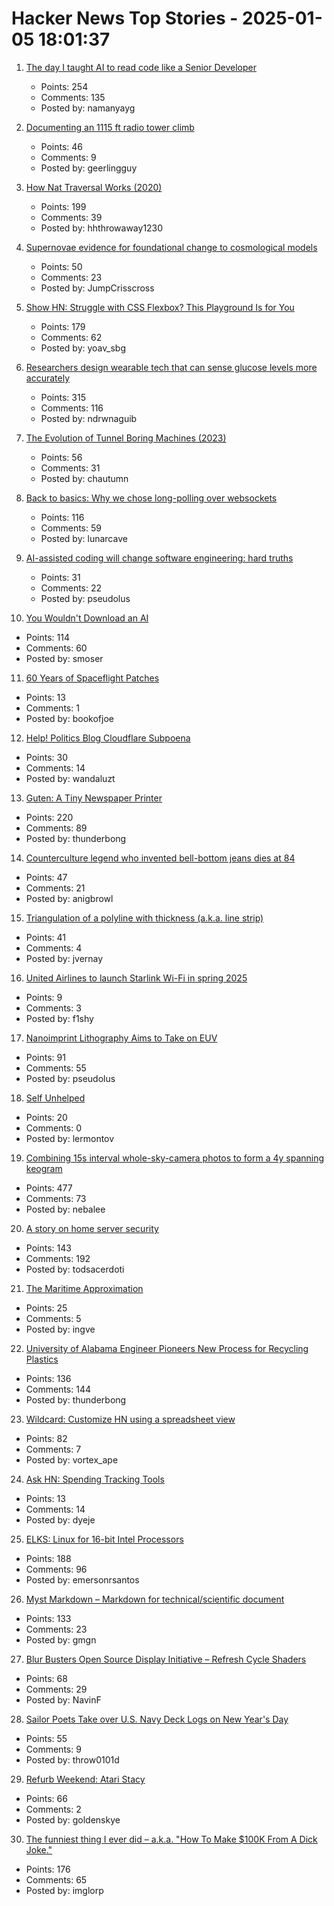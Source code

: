 # Hacker News Top Stories - 2025-01-05 18:01:37

1. [The day I taught AI to read code like a Senior Developer](https://nmn.gl/blog/ai-senior-developer)
   - Points: 254
   - Comments: 135
   - Posted by: namanyayg

2. [Documenting an 1115 ft radio tower climb](https://www.jeffgeerling.com/blog/2024/documenting-1115-ft-radio-tower-climb)
   - Points: 46
   - Comments: 9
   - Posted by: geerlingguy

3. [How Nat Traversal Works (2020)](https://tailscale.com/blog/how-nat-traversal-works)
   - Points: 199
   - Comments: 39
   - Posted by: hhthrowaway1230

4. [Supernovae evidence for foundational change to cosmological models](https://academic.oup.com/mnrasl/article/537/1/L55/7926647)
   - Points: 50
   - Comments: 23
   - Posted by: JumpCrisscross

5. [Show HN: Struggle with CSS Flexbox? This Playground Is for You](https://yoavsbg.github.io/css-flexbox-playground/)
   - Points: 179
   - Comments: 62
   - Posted by: yoav_sbg

6. [Researchers design wearable tech that can sense glucose levels more accurately](https://uwaterloo.ca/news/media/no-more-needles-tracking-blood-sugar-your-wrist)
   - Points: 315
   - Comments: 116
   - Posted by: ndrwnaguib

7. [The Evolution of Tunnel Boring Machines (2023)](https://www.construction-physics.com/p/the-evolution-of-tunnel-boring-machines)
   - Points: 56
   - Comments: 31
   - Posted by: chautumn

8. [Back to basics: Why we chose long-polling over websockets](https://www.inferable.ai/blog/posts/postgres-nodejs-longpolling.mdx)
   - Points: 116
   - Comments: 59
   - Posted by: lunarcave

9. [AI-assisted coding will change software engineering: hard truths](https://newsletter.pragmaticengineer.com/p/how-ai-will-change-software-engineering)
   - Points: 31
   - Comments: 22
   - Posted by: pseudolus

10. [You Wouldn't Download an AI](https://altayakkus.substack.com/p/you-wouldnt-download-an-ai)
   - Points: 114
   - Comments: 60
   - Posted by: smoser

11. [60 Years of Spaceflight Patches](https://arstechnica.com/space/2024/12/after-60-years-of-spaceflight-patches-here-are-some-of-our-favorites/)
   - Points: 13
   - Comments: 1
   - Posted by: bookofjoe

12. [Help! Politics Blog Cloudflare Subpoena](undefined)
   - Points: 30
   - Comments: 14
   - Posted by: wandaluzt

13. [Guten: A Tiny Newspaper Printer](https://amanvir.com/guten)
   - Points: 220
   - Comments: 89
   - Posted by: thunderbong

14. [Counterculture legend who invented bell-bottom jeans dies at 84](https://www.sfgate.com/local/article/peggy-caserta-obituary-sf-bell-bottom-jeans-19976707.php)
   - Points: 47
   - Comments: 21
   - Posted by: anigbrowl

15. [Triangulation of a polyline with thickness (a.k.a. line strip)](https://jvernay.fr/en/blog/polyline-triangulation/)
   - Points: 41
   - Comments: 4
   - Posted by: jvernay

16. [United Airlines to launch Starlink Wi-Fi in spring 2025](https://www.techinasia.com/news/united-airlines-launch-starlink-wifi-spring-2025)
   - Points: 9
   - Comments: 3
   - Posted by: f1shy

17. [Nanoimprint Lithography Aims to Take on EUV](https://spectrum.ieee.org/nanoimprint-lithography)
   - Points: 91
   - Comments: 55
   - Posted by: pseudolus

18. [Self Unhelped](https://sydneyreviewofbooks.com/reviews/self-unhelped)
   - Points: 20
   - Comments: 0
   - Posted by: lermontov

19. [Combining 15s interval whole-sky-camera photos to form a 4y spanning keogram](https://astrodon.social/@cgbassa/113770318993975063)
   - Points: 477
   - Comments: 73
   - Posted by: nebalee

20. [A story on home server security](https://raniseth.com/blog/2025-01-04-Home-Server-Security.html)
   - Points: 143
   - Comments: 192
   - Posted by: todsacerdoti

21. [The Maritime Approximation](https://kevlinhenney.medium.com/the-maritime-approximation-8b71d5041cd5)
   - Points: 25
   - Comments: 5
   - Posted by: ingve

22. [University of Alabama Engineer Pioneers New Process for Recycling Plastics](https://news.ua.edu/2024/10/ua-chemical-engineer-plastic-recycling/)
   - Points: 136
   - Comments: 144
   - Posted by: thunderbong

23. [Wildcard: Customize HN using a spreadsheet view](https://www.geoffreylitt.com/wildcard/)
   - Points: 82
   - Comments: 7
   - Posted by: vortex_ape

24. [Ask HN: Spending Tracking Tools](undefined)
   - Points: 13
   - Comments: 14
   - Posted by: dyeje

25. [ELKS: Linux for 16-bit Intel Processors](https://github.com/ghaerr/elks)
   - Points: 188
   - Comments: 96
   - Posted by: emersonrsantos

26. [Myst Markdown – Markdown for technical/scientific document](https://mystmd.org/guide)
   - Points: 133
   - Comments: 23
   - Posted by: gmgn

27. [Blur Busters Open Source Display Initiative – Refresh Cycle Shaders](https://blurbusters.com/blur-busters-open-source-display-initative-refresh-cycle-shaders/)
   - Points: 68
   - Comments: 29
   - Posted by: NavinF

28. [Sailor Poets Take over U.S. Navy Deck Logs on New Year's Day](https://www.twz.com/news-features/how-sailor-poets-take-over-u-s-navy-deck-logs-on-new-years-day)
   - Points: 55
   - Comments: 9
   - Posted by: throw0101d

29. [Refurb Weekend: Atari Stacy](http://oldvcr.blogspot.com/2025/01/refurb-weekend-atari-stacy.html)
   - Points: 66
   - Comments: 2
   - Posted by: goldenskye

30. [The funniest thing I ever did – a.k.a. "How To Make $100K From A Dick Joke."](https://imgur.com/gallery/KZ4u3c4)
   - Points: 176
   - Comments: 65
   - Posted by: imglorp

